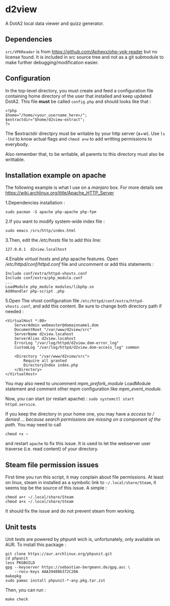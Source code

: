 # d2view

A DotA2 local data viewer and quizz generator.

## Dependencies

`src/VPKReader` is from https://github.com/Aphexx/php-vpk-reader but no
license found. It is included in src source tree and not as a git submodule
to make further debugging/modification easier.

## Configuration

In the top-level directory, you must create and feed a configuration file 
containing home directory of the user that installed and keep updated DotA2. 
This file **must** be called `config.php` and should
looks like that :

	<?php
	$home="/home/<your_username_here>/";
	$extractdir="$home/d2view-extract";
	?>

The $extractdir directpry must be writable by your http server (a+w).
Use `ls -lhd` to know actual flags and `chmod a+w` to add writting permissions
to everybody.

Also remember that, to be writable, all parents to this directory must also be
writtable.

## Installation example on apache

The following example is what I use on a *manjaro* box. For more details see
https://wiki.archlinux.org/title/Apache_HTTP_Server

1.Dependencies installation :

	sudo pacman -S apache php-apache php-fpm

2.If you want to modify system-wide index file :

	sudo emacs /srv/http/index.html

3.Then, edit the */etc/hosts* file to add this line:

	127.0.0.1  d2view.localhost

4.Enable *virtual hosts* and *php* apache features. Open 
*/etc/httpd/conf/httpd.conf* file and uncomment or add this statements :

	Include conf/extra/httpd-vhosts.conf
	Include conf/extra/php_module.conf
	...
	LoadModule php_module modules/libphp.so
	AddHandler php-script .php

5.Open The vhost configuration file `/etc/httpd/conf/extra/httpd-vhosts.conf`,
	and add this content. Be sure to change both directory path if needed :

	<VirtualHost *:80>
		ServerAdmin webmaster@domainname1.dom
		DocumentRoot "/var/www/d2view/src"
		ServerName d2view.locahost
		ServerAlias d2view.locahost
		ErrorLog "/var/log/httpd/d2view.dom-error_log"
		CustomLog "/var/log/httpd/d2view.dom-access_log" common

	    <Directory "/var/www/d2view/src">
			Require all granted
			DirectoryIndex index.php
		</Directory>
	</VirtualHost>

You may also need to uncomment *mpm_prefork_module* LoadModule statement
and comment other mpm configuration like *mpm_event_module*.

Now, you can start (or restart apache) : `sudo systemctl start httpd.service`.

If you keep the directory in your home one, you may have a 
*access to / denied ... because search permissions are missing on a component*
*of the path*. You may need to call

	chmod +x ~

and restart `apache` to fix this issue. It is used to let the webserver user
traverse (i.e. read content) of your directory.

## Steam file permission issues

First time you run this script, it may conplain about file permissions. At least
on linux, steam in installed as a symbolic link to `~/.local/share/Steam`, it
seems top be the source of this issue. A simple :

	chmod a+r ~/.local/share/Steam
	chmod a+x ~/.local/share/Steam

It should fix the issue and do not prevent steam from working.

## Unit tests

Unit tests are powered by phpunit wich is, unfortunately, only available on
AUR. To install this package :

	git clone https://aur.archlinux.org/phpunit.git
	cd phpunit
	less PKGBUILD
	gpg --keyserver https://sebastian-bergmann.de/gpg.asc \
		--recv-keys 4AA394086372C20A
	makepkg
	sudo pamac install phpunit-*-any.pkg.tar.zst

Then, you can run :

	make check

